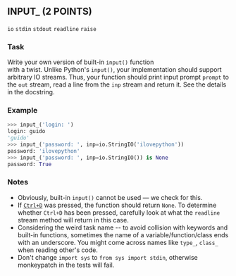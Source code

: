 ## INPUT_ (2 POINTS)

`io` `stdin` `stdout` `readline` `raise`

### Task

Write your own version of built-in `input()` function  
with a twist. Unlike Python's `input()`, your implementation
should support arbitrary IO streams. Thus, your function
should print input prompt `prompt` to the `out` stream, read
a line from the `inp` stream and return it. See the details
in the docstring.

### Example

```python
>>> input_('login: ')
login: guido
'guido'
>>> input_('password: ', inp=io.StringIO('ilovepython'))
password: 'ilovepython'
>>> input_('password: ', inp=io.StringIO()) is None
password: True
```

### Notes

* Obviously, built-in `input()` cannot be used — we check for 
this.
* If [`Ctrl+D`](https://en.wikipedia.org/wiki/End-of-Transmission_character) was pressed, 
the function should return `None`. To determine whether
`Ctrl+D` has been pressed, carefully look at what the 
`readline` stream method will return in this case.
* Considering the weird task name -- to avoid collision with
keywords and built-in functions, sometimes the name of a 
variable/function/class ends with an underscore.
You might come across names like `type_`, `class_` 
when reading other's code.
* Don't change `import sys` to `from sys import stdin`,
otherwise monkeypatch in the tests will fail.
